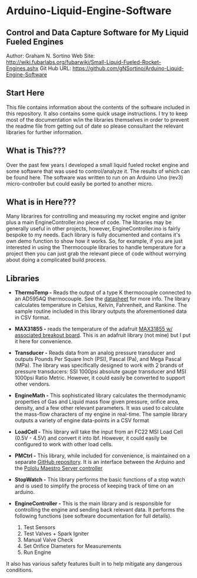 # Arduino-Liquid-Engine-Software

## Control and Data Capture Software for My Liquid Fueled Engines

Author: Graham N. Sortino
Web Site: http://wiki.fubarlabs.org/fubarwiki/Small-Liquid-Fueled-Rocket-Engines.ashx
Git Hub URL: https://github.com/gNSortino/Arduino-Liquid-Engine-Software

## Start Here
This file contains information about the contents of the software included in this
repository. It also contains some quick usage instructions. I try to keep most of 
the documentation w/in the libraries themselves in order to prevent the readme
file from getting out of date so please consultant the relevant libraries 
for further information.

## What is This???
Over the past few years I developed a small liquid fueled rocket engine and some 
softawre that was used to control/analyze it. The results of which can be found 
here. The software was written to run on an Arduino Uno (rev3) micro-controller 
but could easily be ported to another micro. 

## What is in Here???
Many librarires for controlling and measuring my rocket engine and igniter plus a main EngineController.ino piece of code. The libraries may be generally useful in other projects, however, EngineController.ino is fairly bespoke to my needs. Each library is fully documented and contains it's own demo function to show how it works. So, for example, if you are just interested in using the Thermocouple libraries to handle temperature for a project then you can just 
grab the relevant piece of code without worrying about doing a complicated build process. 

## Libraries
* **ThermoTemp -** Reads the output of a type K thermocouple connected to an AD595AQ thermocouple. See
the [datasheet](http://www.analog.com/static/imported-files/data_sheets/AD594_595.pdf) for more info.
The library calculates temperature in Celsius, Kelvin, Fahrenheit, and Rankine. The sample routine
included in this library outputs the aforementioned data in CSV format.

* **MAX31855 -** reads the temperature of the adafruit [MAX31855 w/ associated breakout board](http://www.adafruit.com/product/269). This is an adafruit library (not mine) but I put it here for convenience.

* **Transducer -** Reads data from an analog pressure transducer and outputs Pounds Per Square Inch (PSI), 
Pascal (Pa), and Mega Pascal (MPa). The library was specifically designed to work with 2 brands of 
pressure transducers: SSI 1000psi absolute gauge transducer and MSI 1000psi Ratio Metric. However,
it could easily be converted to support other vendors.

* **EngineMath -** This sophisticated library calculates the thermodynamic properties of Gas and Liquid
mass flow given pressure, orifice area, density, and a few other relevant parameters. It was used
to calculate the mass-flow characters of my engine in real-time. The sample library outputs a variety
of engine data-points in a CSV format

* **LoadCell -** This library will take the input from an FC22 MSI Load Cell (0.5V - 4.5V) and convert it into lbf. However, it could easily be configured to work with other load cells.

* **PMCtrl -** This library, while included for convenience, is maintained on a separate [GitHub repository](https://github.com/gNSortino/PMCtrl). It is an interface between the Arduino and the [Pololu Maestro Server controller](https://www.pololu.com/product/1350)

* **StopWatch -** This library performs the basic functions of a stop watch and is used to simplify the process of keeping track of time on an arduino.

* **EngineController -** This is the main library and is responsible for controlling the engine and
sending back relevant data. It performs the following functions (see software documentation for 
full details).
	1. Test Sensors
	2. Test Valves + Spark Igniter
	3. Manual Valve Check
	4. Set Orifice Diameters for Measurements
	5. Run Engine

It also has various safety features built in to help mitigate any dangerous conditions.
